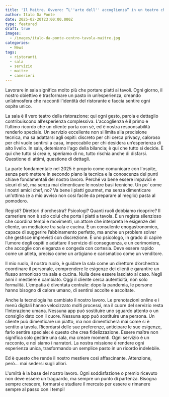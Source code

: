 ```yaml
---
title: 'Il Maitre. Ovvero: ”L''arte dell'' accoglienza” in un teatro chiamata sala'
author: Italo Da Ponte
date: 2025-02-20T23:00:00.000Z
type: featured
draft: true
images:
  - /images/italo-da-ponte-centro-tavola-maitre.jpg
categories:
  - News
tags:
  - ristoranti
  - sala
  - servizio
  - maitre
  - camerieri
---
```


Lavorare in sala significa molto più che portare piatti ai tavoli. Ogni giorno, il nostro obiettivo è trasformare un pasto in un’esperienza, creando un’atmosfera che racconti l’identità del ristorante e faccia sentire ogni ospite unico.

La sala è il vero teatro della ristorazione: qui ogni gesto, parola e dettaglio contribuiscono all’esperienza complessiva. L’accoglienza è il primo e l’ultimo ricordo che un cliente porta con sé, ed è nostra responsabilità renderlo speciale. Un servizio eccellente non si limita alla precisione tecnica, ma sa adattarsi agli ospiti: discreto per chi cerca privacy, caloroso per chi vuole sentirsi a casa, impeccabile per chi desidera un’esperienza di alto livello. In sala, deteniamo l'ago della bilancia; è qui che tutto si decide. È qui che tutto si crea e, speriamo di no, tutto rischia anche di disfarsi. Questione di attimi, questione di dettagli.

La parte fondamentale nel 2025 è proprio come comunicare con l'ospite, senza però mettere in secondo piano la tecnica e la conoscenza dei punti chiave fondamentali del nostro lavoro. Perché va bene essere impavidi e sicuri di sé, ma senza mai dimenticare le nostre basi tecniche. Un po' come i nostri amici chef, no? Va bene i piatti gourmet, ma senza dimenticare un'ottima (e a mio avviso non così facile da preparare al meglio) pasta al pomodoro.

Registi? Direttori d'orchestra? Psicologi? Quanti ruoli dobbiamo ricoprire? Il cameriere non è solo colui che porta i piatti a tavola. È un regista silenzioso che coordina tempi e movimenti, un attore che interpreta le esigenze del cliente, un mediatore tra sala e cucina. È un consulente enogastronomico, capace di suggerire l’abbinamento perfetto, ma anche un problem solver che gestisce imprevisti con discrezione. È uno psicologo, in grado di capire l’umore degli ospiti e adattare il servizio di conseguenza, e un cerimoniere, che accoglie con eleganza e congeda con cortesia. Deve essere rapido come un atleta, preciso come un artigiano e carismatico come un venditore.

Il mio ruolo, il nostro ruolo, è guidare la sala come un direttore d’orchestra: coordinare il personale, comprendere le esigenze dei clienti e garantire un flusso armonioso tra sala e cucina. Nulla deve essere lasciato al caso. Negli anni il mestiere è cambiato. Oggi il cliente cerca autenticità, non solo formalità. L’empatia è diventata centrale: dopo la pandemia, le persone hanno bisogno di calore umano, di sentirsi accolte e ascoltate.

Anche la tecnologia ha cambiato il nostro lavoro. Le prenotazioni online e i menù digitali hanno velocizzato molti processi, ma il cuore del servizio resta l’interazione umana. Nessuna app può sostituire uno sguardo attento o un consiglio dato con il cuore. Nessuna app può sostituire una persona. Un cliente può dimenticare un piatto, ma non dimenticherà mai come si è sentito a tavola. Ricordarsi delle sue preferenze, anticipare le sue esigenze, farlo sentire speciale: è questo che crea fidelizzazione. Essere maître non significa solo gestire una sala, ma creare momenti. Ogni servizio è un racconto, e noi siamo i narratori. La nostra missione è rendere ogni esperienza unica, trasformando un semplice pasto in un ricordo indelebile.

Ed è questo che rende il nostro mestiere così affascinante. Attenzione, però... mai sedersi sugli allori.

L'umiltà è la base del nostro lavoro. Ogni soddisfazione o premio ricevuto non deve essere un traguardo, ma sempre un punto di partenza. Bisogna sempre crescere, formarsi e studiare il mercato per essere e rimanere sempre al passo con i tempi!
